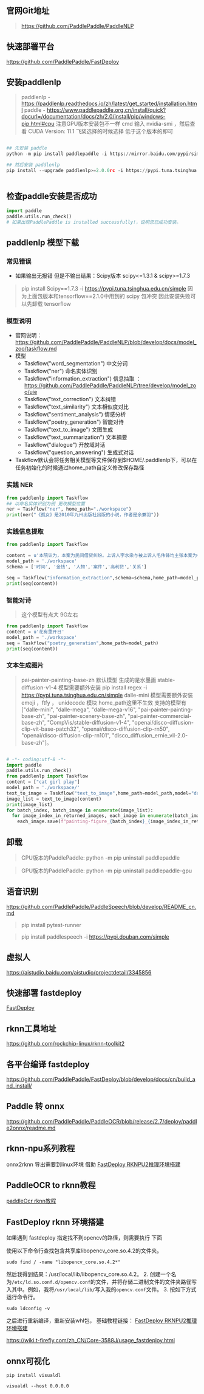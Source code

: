 ## 官网Git地址 
> https://github.com/PaddlePaddle/PaddleNLP


## 快速部署平台
https://github.com/PaddlePaddle/FastDeploy

## 安装paddlenlp
> paddlenlp - https://paddlenlp.readthedocs.io/zh/latest/get_started/installation.html
> paddle - https://www.paddlepaddle.org.cn/install/quick?docurl=/documentation/docs/zh/2.0/install/pip/windows-pip.html#cpu
> 注意GPU版本安装包不一样 cmd 输入 nvidia-smi ，然后查看  CUDA Version: 11.1 飞桨选择的时候选择 低于这个版本的即可
```python

## 先安装 paddle 
python -m pip install paddlepaddle -i https://mirror.baidu.com/pypi/simple

## 然后安装 paddlenlp
pip install --upgrade paddlenlp>=2.0.0rc -i https://pypi.tuna.tsinghua.edu.cn/simple



```


## 检查paddle安装是否成功
> 
```python
import paddle
paddle.utils.run_check()
# 如果出现PaddlePaddle is installed successfully!，说明您已成功安装。
```

## paddlenlp 模型下载

### 常见错误
  - 如果输出无报错 但是不输出结果：Scipy版本 scipy<=1.3.1 & scipy>=1.7.3 
  > pip install Scipy==1.7.3 -i https://pypi.tuna.tsinghua.edu.cn/simple
  > 因为上面包版本和tensorflow==2.1.0中用到的 scipy 包冲突 因此安装失败可以先卸载 tensorflow

### 模型说明
 - 官网说明： https://github.com/PaddlePaddle/PaddleNLP/blob/develop/docs/model_zoo/taskflow.md
 - 模型
   - Taskflow("word_segmentation") 中文分词
   - Taskflow("ner")  命名实体识别
   - Taskflow("information_extraction") 信息抽取 ：https://github.com/PaddlePaddle/PaddleNLP/tree/develop/model_zoo/uie
   - Taskflow("text_correction") 文本纠错
   - Taskflow("text_similarity") 文本相似度对比
   - Taskflow("sentiment_analysis") 情感分析
   - Taskflow("poetry_generation") 智能对诗
   - Taskflow("text_to_image") 文图生成
   - Taskflow("text_summarization") 文本摘要
   - Taskflow("dialogue")	开放域对话
   - Taskflow("question_answering") 生成式对话
 - Taskflow默认会将任务相关模型等文件保存到$HOME/.paddlenlp下，可以在任务初始化的时候通过home_path自定义修改保存路径 

### 实践 NER
```python
from paddlenlp import Taskflow
## 以命名实体识别为例 更改模型位置
ner = Taskflow("ner", home_path="./workspace")
print(ner("《孤女》是2010年九州出版社出版的小说，作者是余兼羽"))

```
### 实践信息提取

```python
from paddlenlp import Taskflow

content = u'本院认为，本案为民间借贷纠纷。上诉人李水染与被上诉人毛伟锋均主张本案为被上诉人毛伟锋与张晓环的夫妻共同债务，本案争议焦点之一为本案债务是否夫妻共同债务的问题。首先，被上诉人毛伟锋以个人名义对外借款，根据合同相对性原则，效力仅及于其本人，除非该债务是用于日常家庭生活的小额债务，其享有家事代理权，效力及于夫妻的另一方。审查本案债务数额高达180余万元，超过家事代理的合理范围，该举债行为的效力不当然及于上诉人张晓环。其次，根据《中华人民共和国婚姻法》第四十一条规定，离婚时，原为夫妻共同生活所负的债务，应当共同偿还。确定夫妻共同债务的关键在于是否为夫妻共同生活所借。审查借据上记载的借款用途为因移民而借款，被上诉人毛伟锋又称其于2011年2月支取该款后，将其中145万元用于归还高利贷，60万元支付给上诉人张晓环，但上诉人张晓环予以否认，毛伟锋亦没有提交巨额款项交付的相关证据。再次，离婚时被上诉人毛伟锋没有提到存在夫妻共同债务，其在离婚后再声称存在夫妻共同债务违背此前的约定，最后，上诉人李水染作为被上诉人毛伟锋的母亲，对被上诉人毛伟锋与上诉人张晓环离婚事宜应当清楚，其在两人离婚时没有主张本案的巨额债务不符合常理，在两人婚姻关系存续期间亦未向上诉人张晓环主张过权利，在两人离婚后才向被上诉人毛伟锋主张权利，在款项交付之时亦未向上诉人张晓环主张过债务的成立，由此可见，上诉人李水染由始至终并未将该债务作为夫妻共同债务看待。综上，原审认定本案债务为被上诉人毛伟锋的个人债务正确，本院予以维持。'
model_path = './workspace'
schema = ['时间', '金钱', '人物','案件','高利贷','关系']

seq = Taskflow("information_extraction",schema=schema,home_path=model_path)
print(seq(content))
```
### 智能对诗
> 这个模型有点大 9G左右 
```python
from paddlenlp import Taskflow
content = u'花有重开日'
model_path = './workspace'
seq = Taskflow("poetry_generation",home_path=model_path)
print(seq(content))


```
### 文本生成图片
> pai-painter-painting-base-zh 默认模型 生成的是水墨画 
> stable-diffusion-v1-4 模型需要额外安装  pip install regex -i https://pypi.tuna.tsinghua.edu.cn/simple
> dalle-mini 模型需要额外安装  emoji ，ftfy ， unidecode 模块
> home_path这里不生效
> 支持的模型有["dalle-mini", "dalle-mega", "dalle-mega-v16", "pai-painter-painting-base-zh", "pai-painter-scenery-base-zh", "pai-painter-commercial-base-zh", "CompVis/stable-diffusion-v1-4", "openai/disco-diffusion-clip-vit-base-patch32", "openai/disco-diffusion-clip-rn50", "openai/disco-diffusion-clip-rn101", "disco_diffusion_ernie_vil-2.0-base-zh"]。

```python

# -*- coding:utf-8 -*-
import paddle
paddle.utils.run_check()
from paddlenlp import Taskflow
content = ["cat girl play"]
model_path = './workspace/'
text_to_image = Taskflow("text_to_image",home_path=model_path,model="dalle-mini")
image_list = text_to_image(content)
print(image_list)
for batch_index, batch_image in enumerate(image_list):
  for image_index_in_returned_images, each_image in enumerate(batch_image):
    each_image.save(f"painting-figure_{batch_index}_{image_index_in_returned_images}.png")


```

## 卸载

> CPU版本的PaddlePaddle: python -m pip uninstall paddlepaddle

> GPU版本的PaddlePaddle: python -m pip uninstall paddlepaddle-gpu




## 语音识别 
https://github.com/PaddlePaddle/PaddleSpeech/blob/develop/README_cn.md
> pip install pytest-runner

> pip install paddlespeech -i https://pypi.douban.com/simple

## 虚拟人
https://aistudio.baidu.com/aistudio/projectdetail/3345856


## 快速部署 fastdeploy

[FastDeploy](https://github.com/PaddlePaddle/FastDeploy)

## rknn工具地址

https://github.com/rockchip-linux/rknn-toolkit2

## 各平台编译 fastdeploy
https://github.com/PaddlePaddle/FastDeploy/blob/develop/docs/cn/build_and_install/

## Paddle 转 onnx

https://github.com/PaddlePaddle/PaddleOCR/blob/release/2.7/deploy/paddle2onnx/readme.md


## rknn-npu系列教程

onnx2rknn 导出需要到linux环境 借助 [FastDeploy RKNPU2推理环境搭建](https://github.com/PaddlePaddle/FastDeploy/blob/develop/docs/cn/faq/rknpu2/environment.md)

## PaddleOCR to rknn教程


[paddleOcr rknn教程](https://github.com/PaddlePaddle/PaddleOCR/tree/ad0d5e252692fa8e8c7795933c74058251f076da/deploy/fastdeploy/rockchip/python)

## FastDeploy rknn 环境搭建
如果遇到 fastdeploy 指定找不到opencv的路径，则需要执行 下面

使用以下命令行查找包含共享库libopencv_core.so.4.2的文件夹。
```
sudo find / -name "libopencv_core.so.4.2*"
```
然后我得到结果：/usr/local/lib/libopencv_core.so.4.2。
2. 创建一个名为`/etc/ld.so.conf.d/opencv.conf`的文件，并将存储二进制文件的文件夹路径写入其中。例如，我将`/usr/local/lib/`写入我的`opencv.conf`文件。
3. 按如下方式运行命令行。
```
sudo ldconfig -v
```
之后进行重新编译，重新安装whl包，
基础教程链接：
[FastDeploy RKNPU2推理环境搭建](https://github.com/PaddlePaddle/FastDeploy/blob/develop/docs/cn/build_and_install/rknpu2.md)


https://wiki.t-firefly.com/zh_CN/Core-3588J/usage_fastdeploy.html


## onnx可视化

```
pip install visualdl

visualdl --host 0.0.0.0
```
